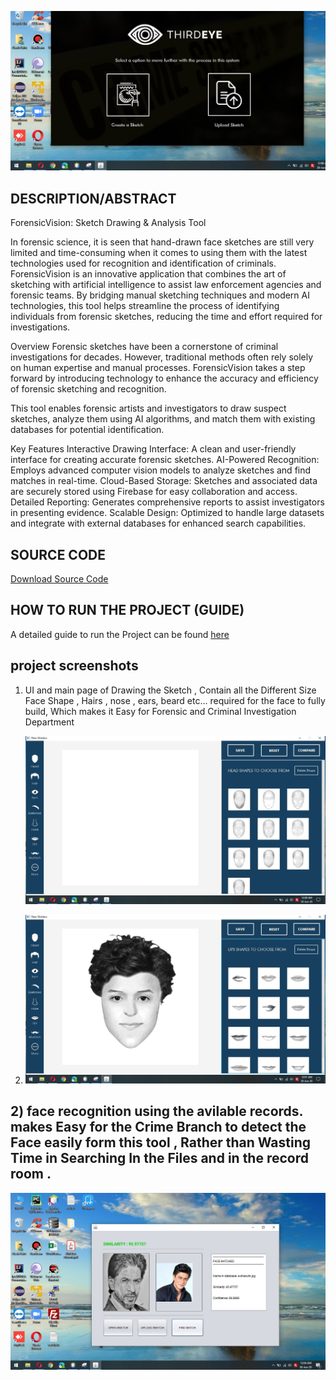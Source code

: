![Test Image 1](https://github.com/HARSHALSSSSS/ForensicVision---Forensic-Face-Sketch-Drawing-and-Recognition/blob/main/Screenshot%20(72).jpg)
## DESCRIPTION/ABSTRACT
ForensicVision: Sketch Drawing & Analysis Tool

In forensic science, it is seen that hand-drawn face sketches are still very limited and time-consuming when it comes to using them with the latest technologies used for recognition and identification of criminals.
ForensicVision is an innovative application that combines the art of sketching with artificial intelligence to assist law enforcement agencies and forensic teams. By bridging manual sketching techniques and modern AI technologies, this tool helps streamline the process of identifying individuals from forensic sketches, reducing the time and effort required for investigations.

Overview
Forensic sketches have been a cornerstone of criminal investigations for decades. However, traditional methods often rely solely on human expertise and manual processes. ForensicVision takes a step forward by introducing technology to enhance the accuracy and efficiency of forensic sketching and recognition.

This tool enables forensic artists and investigators to draw suspect sketches, analyze them using AI algorithms, and match them with existing databases for potential identification.

Key Features
Interactive Drawing Interface:
A clean and user-friendly interface for creating accurate forensic sketches.
AI-Powered Recognition:
Employs advanced computer vision models to analyze sketches and find matches in real-time.
Cloud-Based Storage:
Sketches and associated data are securely stored using Firebase for easy collaboration and access.
Detailed Reporting:
Generates comprehensive reports to assist investigators in presenting evidence.
Scalable Design:
Optimized to handle large datasets and integrate with external databases for enhanced search capabilities.

## SOURCE CODE
[Download Source Code](https://drive.google.com/drive/folders/1teZG8dHXsu1_BBfyQl1K3NGxaJ_Eurc1?usp=sharing)


## HOW TO RUN THE PROJECT (GUIDE)
A detailed guide to run the Project can be found [here](https://drive.google.com/file/d/1-Fiz4oJHdVK8Dhf72ujlNjR4-BP2iJ10/view?usp=sharing)

##  project screenshots 
1) UI and main page of Drawing the Sketch , Contain all the Different Size Face Shape , Hairs , nose , ears, beard etc... required for the face to fully build, Which makes it Easy for Forensic and Criminal Investigation Department

   ![Test Image 1](https://github.com/HARSHALSSSSS/ForensicVision---Forensic-Face-Sketch-Drawing-and-Recognition/blob/main/Screenshot%20(73).jpg)
   

2) 
   ![Test Image 1](https://github.com/HARSHALSSSSS/ForensicVision---Forensic-Face-Sketch-Drawing-and-Recognition/blob/main/Screenshot%20(78).jpg)

## 2)  face recognition using the avilable records.  makes Easy for the Crime Branch to detect the Face easily form this tool , Rather than Wasting Time in Searching In the Files and in the record room .   
   ![Test Image 1](https://github.com/HARSHALSSSSS/ForensicVision---Forensic-Face-Sketch-Drawing-and-Recognition/blob/main/Screenshot%20(85).jpg)
